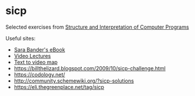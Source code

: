 # sicp
Selected exercises from [Structure and Interpretation of Computer Programs](https://mitpress.mit.edu/sites/default/files/sicp/full-text/book/book.html)

Useful sites:
* [Sara Bander's eBook](https://sarabander.github.io/sicp/)
* [Video Lectures](https://ocw.mit.edu/courses/electrical-engineering-and-computer-science/6-001-structure-and-interpretation-of-computer-programs-spring-2005/video-lectures/)
* [Text to video map](http://community.schemewiki.org/?sicp-text-to-video-map)
* https://billthelizard.blogspot.com/2009/10/sicp-challenge.html
* https://codology.net/
* http://community.schemewiki.org/?sicp-solutions
* https://eli.thegreenplace.net/tag/sicp